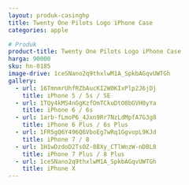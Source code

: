 ```yaml
---
layout: produk-casinghp
title: Twenty One Pilots Logo iPhone Case
categories: apple

# Produk
product-title: Twenty One Pilots Logo iPhone Case
harga: 90000
sku: hn-0185
image-drive: 1ceSNano2q9thxlwM1A_SpkbAGqvUWTGh
gallery:
  - url: 16TmnmrUhfRZbAucKI2W0KIxPlp2J6jDj
    title: iPhone 5 / 5s / SE
  - url: 1TQy4kMS4nGgKzfOmTCkuDtO8bGVH0yYa
    title: iPhone 6 / 6s
  - url: 1arb-fLmoP6_4Jxn9Rr7NzLdMpfA7G3g8
    title: iPhone 6 Plus / 6s Plus
  - url: 1FR5gQ6Y496Q6VboEg7wRq1GgvopL9KJd
    title: iPhone 7 / 8
  - url: 1H1wDzdoD2TsOZ-8BXy_CTlWnzW-nDBL8
    title: iPhone 7 Plus / 8 Plus
  - url: 1ceSNano2q9thxlwM1A_SpkbAGqvUWTGh
    title: iPhone X
---
```

